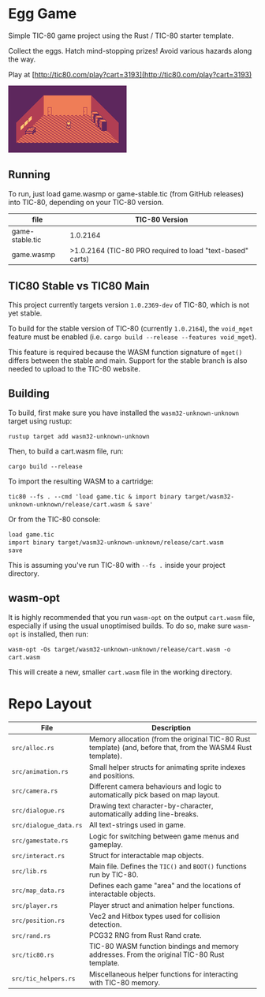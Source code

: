 # Egg Game

Simple TIC-80 game project using the Rust / TIC-80 starter template.

Collect the eggs. Hatch mind-stopping prizes! Avoid various hazards along the way.

Play at [http://tic80.com/play?cart=3193](http://tic80.com/play?cart=3193)

![Screenshot](screen.png)

## Running
To run, just load game.wasmp or game-stable.tic (from GitHub releases) into TIC-80, depending on your TIC-80 version.

|file|TIC-80 Version|
|---|---|
|game-stable.tic|1.0.2164|
|game.wasmp|>1.0.2164 (TIC-80 PRO required to load "text-based" carts)|

## TIC80 Stable vs TIC80 Main
This project currently targets version `1.0.2369-dev` of TIC-80, which is not yet stable.

To build for the stable version of TIC-80 (currently `1.0.2164`), the `void_mget` feature must be enabled (i.e. `cargo build --release --features void_mget`).

This feature is required because the WASM function signature of `mget()` differs between the stable and main. Support for the stable branch is also needed to upload to the TIC-80 website.

## Building
To build, first make sure you have installed the `wasm32-unknown-unknown` target using rustup:

```
rustup target add wasm32-unknown-unknown
```

Then, to build a cart.wasm file, run:

```
cargo build --release
```

To import the resulting WASM to a cartridge:

```
tic80 --fs . --cmd 'load game.tic & import binary target/wasm32-unknown-unknown/release/cart.wasm & save'
```

Or from the TIC-80 console:

```
load game.tic
import binary target/wasm32-unknown-unknown/release/cart.wasm
save
```

This is assuming you've run TIC-80 with `--fs .` inside your project directory.


## wasm-opt
It is highly recommended that you run `wasm-opt` on the output `cart.wasm` file, especially if using the usual unoptimised builds. To do so, make sure `wasm-opt` is installed, then run:
```
wasm-opt -Os target/wasm32-unknown-unknown/release/cart.wasm -o cart.wasm
```
This will create a new, smaller `cart.wasm` file in the working directory.

# Repo Layout

|File|Description|
|---|---|
|`src/alloc.rs`|Memory allocation (from the original TIC-80 Rust template) (and, before that, from the WASM4 Rust template).|
|`src/animation.rs`|Small helper structs for animating sprite indexes and positions.|
|`src/camera.rs`|Different camera behaviours and logic to automatically pick based on map layout.|
|`src/dialogue.rs`|Drawing text character-by-character, automatically adding line-breaks.|
|`src/dialogue_data.rs`|All text-strings used in game.|
|`src/gamestate.rs`|Logic for switching between game menus and gameplay.|
|`src/interact.rs`|Struct for interactable map objects.|
|`src/lib.rs`|Main file. Defines the `TIC()` and `BOOT()` functions run by TIC-80.|
|`src/map_data.rs`|Defines each game "area" and the locations of interactable objects.|
|`src/player.rs`|Player struct and animation helper functions.|
|`src/position.rs`|Vec2 and Hitbox types used for collision detection.|
|`src/rand.rs`|PCG32 RNG from Rust Rand crate.|
|`src/tic80.rs`|TIC-80 WASM function bindings and memory addresses. From the original TIC-80 Rust template.|
|`src/tic_helpers.rs`|Miscellaneous helper functions for interacting with TIC-80 memory.|
